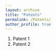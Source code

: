 ```yaml
---
layout: archive
title: "Patents"
permalink: /Patents/
author_profile: true
---
```


1. Patent 1
2. Patent 2
